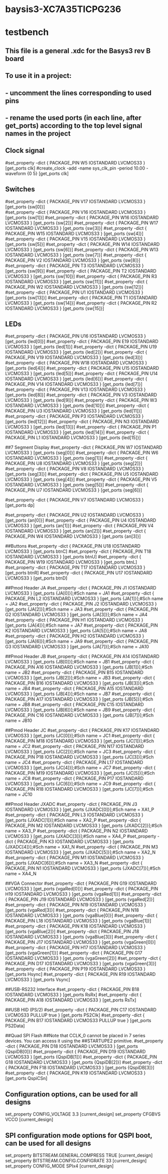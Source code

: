 # baysis3-XC7A35TICPG236<br>

# testbench
## This file is a general .xdc for the Basys3 rev B board
## To use it in a project:
## - uncomment the lines corresponding to used pins
## - rename the used ports (in each line, after get_ports) according to the top level signal names in the project

## Clock signal
#set_property -dict { PACKAGE_PIN W5   IOSTANDARD LVCMOS33 } [get_ports clk]
#create_clock -add -name sys_clk_pin -period 10.00 -waveform {0 5} [get_ports clk]


## Switches
#set_property -dict { PACKAGE_PIN V17   IOSTANDARD LVCMOS33 } [get_ports {sw[0]}] <br>
#set_property -dict { PACKAGE_PIN V16   IOSTANDARD LVCMOS33 } [get_ports {sw[1]}]
#set_property -dict { PACKAGE_PIN W16   IOSTANDARD LVCMOS33 } [get_ports {sw[2]}]
#set_property -dict { PACKAGE_PIN W17   IOSTANDARD LVCMOS33 } [get_ports {sw[3]}]
#set_property -dict { PACKAGE_PIN W15   IOSTANDARD LVCMOS33 } [get_ports {sw[4]}]
#set_property -dict { PACKAGE_PIN V15   IOSTANDARD LVCMOS33 } [get_ports {sw[5]}]
#set_property -dict { PACKAGE_PIN W14   IOSTANDARD LVCMOS33 } [get_ports {sw[6]}]
#set_property -dict { PACKAGE_PIN W13   IOSTANDARD LVCMOS33 } [get_ports {sw[7]}]
#set_property -dict { PACKAGE_PIN V2    IOSTANDARD LVCMOS33 } [get_ports {sw[8]}]
#set_property -dict { PACKAGE_PIN T3    IOSTANDARD LVCMOS33 } [get_ports {sw[9]}]
#set_property -dict { PACKAGE_PIN T2    IOSTANDARD LVCMOS33 } [get_ports {sw[10]}]
#set_property -dict { PACKAGE_PIN R3    IOSTANDARD LVCMOS33 } [get_ports {sw[11]}]
#set_property -dict { PACKAGE_PIN W2    IOSTANDARD LVCMOS33 } [get_ports {sw[12]}]
#set_property -dict { PACKAGE_PIN U1    IOSTANDARD LVCMOS33 } [get_ports {sw[13]}]
#set_property -dict { PACKAGE_PIN T1    IOSTANDARD LVCMOS33 } [get_ports {sw[14]}]
#set_property -dict { PACKAGE_PIN R2    IOSTANDARD LVCMOS33 } [get_ports {sw[15]}]


## LEDs
#set_property -dict { PACKAGE_PIN U16   IOSTANDARD LVCMOS33 } [get_ports {led[0]}]
#set_property -dict { PACKAGE_PIN E19   IOSTANDARD LVCMOS33 } [get_ports {led[1]}]
#set_property -dict { PACKAGE_PIN U19   IOSTANDARD LVCMOS33 } [get_ports {led[2]}]
#set_property -dict { PACKAGE_PIN V19   IOSTANDARD LVCMOS33 } [get_ports {led[3]}]
#set_property -dict { PACKAGE_PIN W18   IOSTANDARD LVCMOS33 } [get_ports {led[4]}]
#set_property -dict { PACKAGE_PIN U15   IOSTANDARD LVCMOS33 } [get_ports {led[5]}]
#set_property -dict { PACKAGE_PIN U14   IOSTANDARD LVCMOS33 } [get_ports {led[6]}]
#set_property -dict { PACKAGE_PIN V14   IOSTANDARD LVCMOS33 } [get_ports {led[7]}]
#set_property -dict { PACKAGE_PIN V13   IOSTANDARD LVCMOS33 } [get_ports {led[8]}]
#set_property -dict { PACKAGE_PIN V3    IOSTANDARD LVCMOS33 } [get_ports {led[9]}]
#set_property -dict { PACKAGE_PIN W3    IOSTANDARD LVCMOS33 } [get_ports {led[10]}]
#set_property -dict { PACKAGE_PIN U3    IOSTANDARD LVCMOS33 } [get_ports {led[11]}]
#set_property -dict { PACKAGE_PIN P3    IOSTANDARD LVCMOS33 } [get_ports {led[12]}]
#set_property -dict { PACKAGE_PIN N3    IOSTANDARD LVCMOS33 } [get_ports {led[13]}]
#set_property -dict { PACKAGE_PIN P1    IOSTANDARD LVCMOS33 } [get_ports {led[14]}]
#set_property -dict { PACKAGE_PIN L1    IOSTANDARD LVCMOS33 } [get_ports {led[15]}]


##7 Segment Display
#set_property -dict { PACKAGE_PIN W7   IOSTANDARD LVCMOS33 } [get_ports {seg[0]}]
#set_property -dict { PACKAGE_PIN W6   IOSTANDARD LVCMOS33 } [get_ports {seg[1]}]
#set_property -dict { PACKAGE_PIN U8   IOSTANDARD LVCMOS33 } [get_ports {seg[2]}]
#set_property -dict { PACKAGE_PIN V8   IOSTANDARD LVCMOS33 } [get_ports {seg[3]}]
#set_property -dict { PACKAGE_PIN U5   IOSTANDARD LVCMOS33 } [get_ports {seg[4]}]
#set_property -dict { PACKAGE_PIN V5   IOSTANDARD LVCMOS33 } [get_ports {seg[5]}]
#set_property -dict { PACKAGE_PIN U7   IOSTANDARD LVCMOS33 } [get_ports {seg[6]}]

#set_property -dict { PACKAGE_PIN V7   IOSTANDARD LVCMOS33 } [get_ports dp]

#set_property -dict { PACKAGE_PIN U2   IOSTANDARD LVCMOS33 } [get_ports {an[0]}]
#set_property -dict { PACKAGE_PIN U4   IOSTANDARD LVCMOS33 } [get_ports {an[1]}]
#set_property -dict { PACKAGE_PIN V4   IOSTANDARD LVCMOS33 } [get_ports {an[2]}]
#set_property -dict { PACKAGE_PIN W4   IOSTANDARD LVCMOS33 } [get_ports {an[3]}]


##Buttons
#set_property -dict { PACKAGE_PIN U18   IOSTANDARD LVCMOS33 } [get_ports btnC]
#set_property -dict { PACKAGE_PIN T18   IOSTANDARD LVCMOS33 } [get_ports btnU]
#set_property -dict { PACKAGE_PIN W19   IOSTANDARD LVCMOS33 } [get_ports btnL]
#set_property -dict { PACKAGE_PIN T17   IOSTANDARD LVCMOS33 } [get_ports btnR]
#set_property -dict { PACKAGE_PIN U17   IOSTANDARD LVCMOS33 } [get_ports btnD]


##Pmod Header JA
#set_property -dict { PACKAGE_PIN J1   IOSTANDARD LVCMOS33 } [get_ports {JA[0]}];#Sch name = JA1
#set_property -dict { PACKAGE_PIN L2   IOSTANDARD LVCMOS33 } [get_ports {JA[1]}];#Sch name = JA2
#set_property -dict { PACKAGE_PIN J2   IOSTANDARD LVCMOS33 } [get_ports {JA[2]}];#Sch name = JA3
#set_property -dict { PACKAGE_PIN G2   IOSTANDARD LVCMOS33 } [get_ports {JA[3]}];#Sch name = JA4
#set_property -dict { PACKAGE_PIN H1   IOSTANDARD LVCMOS33 } [get_ports {JA[4]}];#Sch name = JA7
#set_property -dict { PACKAGE_PIN K2   IOSTANDARD LVCMOS33 } [get_ports {JA[5]}];#Sch name = JA8
#set_property -dict { PACKAGE_PIN H2   IOSTANDARD LVCMOS33 } [get_ports {JA[6]}];#Sch name = JA9
#set_property -dict { PACKAGE_PIN G3   IOSTANDARD LVCMOS33 } [get_ports {JA[7]}];#Sch name = JA10

##Pmod Header JB
#set_property -dict { PACKAGE_PIN A14   IOSTANDARD LVCMOS33 } [get_ports {JB[0]}];#Sch name = JB1
#set_property -dict { PACKAGE_PIN A16   IOSTANDARD LVCMOS33 } [get_ports {JB[1]}];#Sch name = JB2
#set_property -dict { PACKAGE_PIN B15   IOSTANDARD LVCMOS33 } [get_ports {JB[2]}];#Sch name = JB3
#set_property -dict { PACKAGE_PIN B16   IOSTANDARD LVCMOS33 } [get_ports {JB[3]}];#Sch name = JB4
#set_property -dict { PACKAGE_PIN A15   IOSTANDARD LVCMOS33 } [get_ports {JB[4]}];#Sch name = JB7
#set_property -dict { PACKAGE_PIN A17   IOSTANDARD LVCMOS33 } [get_ports {JB[5]}];#Sch name = JB8
#set_property -dict { PACKAGE_PIN C15   IOSTANDARD LVCMOS33 } [get_ports {JB[6]}];#Sch name = JB9
#set_property -dict { PACKAGE_PIN C16   IOSTANDARD LVCMOS33 } [get_ports {JB[7]}];#Sch name = JB10

##Pmod Header JC
#set_property -dict { PACKAGE_PIN K17   IOSTANDARD LVCMOS33 } [get_ports {JC[0]}];#Sch name = JC1
#set_property -dict { PACKAGE_PIN M18   IOSTANDARD LVCMOS33 } [get_ports {JC[1]}];#Sch name = JC2
#set_property -dict { PACKAGE_PIN N17   IOSTANDARD LVCMOS33 } [get_ports {JC[2]}];#Sch name = JC3
#set_property -dict { PACKAGE_PIN P18   IOSTANDARD LVCMOS33 } [get_ports {JC[3]}];#Sch name = JC4
#set_property -dict { PACKAGE_PIN L17   IOSTANDARD LVCMOS33 } [get_ports {JC[4]}];#Sch name = JC7
#set_property -dict { PACKAGE_PIN M19   IOSTANDARD LVCMOS33 } [get_ports {JC[5]}];#Sch name = JC8
#set_property -dict { PACKAGE_PIN P17   IOSTANDARD LVCMOS33 } [get_ports {JC[6]}];#Sch name = JC9
#set_property -dict { PACKAGE_PIN R18   IOSTANDARD LVCMOS33 } [get_ports {JC[7]}];#Sch name = JC10

##Pmod Header JXADC
#set_property -dict { PACKAGE_PIN J3   IOSTANDARD LVCMOS33 } [get_ports {JXADC[0]}];#Sch name = XA1_P
#set_property -dict { PACKAGE_PIN L3   IOSTANDARD LVCMOS33 } [get_ports {JXADC[1]}];#Sch name = XA2_P
#set_property -dict { PACKAGE_PIN M2   IOSTANDARD LVCMOS33 } [get_ports {JXADC[2]}];#Sch name = XA3_P
#set_property -dict { PACKAGE_PIN N2   IOSTANDARD LVCMOS33 } [get_ports {JXADC[3]}];#Sch name = XA4_P
#set_property -dict { PACKAGE_PIN K3   IOSTANDARD LVCMOS33 } [get_ports {JXADC[4]}];#Sch name = XA1_N
#set_property -dict { PACKAGE_PIN M3   IOSTANDARD LVCMOS33 } [get_ports {JXADC[5]}];#Sch name = XA2_N
#set_property -dict { PACKAGE_PIN M1   IOSTANDARD LVCMOS33 } [get_ports {JXADC[6]}];#Sch name = XA3_N
#set_property -dict { PACKAGE_PIN N1   IOSTANDARD LVCMOS33 } [get_ports {JXADC[7]}];#Sch name = XA4_N


##VGA Connector
#set_property -dict { PACKAGE_PIN G19   IOSTANDARD LVCMOS33 } [get_ports {vgaRed[0]}]
#set_property -dict { PACKAGE_PIN H19   IOSTANDARD LVCMOS33 } [get_ports {vgaRed[1]}]
#set_property -dict { PACKAGE_PIN J19   IOSTANDARD LVCMOS33 } [get_ports {vgaRed[2]}]
#set_property -dict { PACKAGE_PIN N19   IOSTANDARD LVCMOS33 } [get_ports {vgaRed[3]}]
#set_property -dict { PACKAGE_PIN N18   IOSTANDARD LVCMOS33 } [get_ports {vgaBlue[0]}]
#set_property -dict { PACKAGE_PIN L18   IOSTANDARD LVCMOS33 } [get_ports {vgaBlue[1]}]
#set_property -dict { PACKAGE_PIN K18   IOSTANDARD LVCMOS33 } [get_ports {vgaBlue[2]}]
#set_property -dict { PACKAGE_PIN J18   IOSTANDARD LVCMOS33 } [get_ports {vgaBlue[3]}]
#set_property -dict { PACKAGE_PIN J17   IOSTANDARD LVCMOS33 } [get_ports {vgaGreen[0]}]
#set_property -dict { PACKAGE_PIN H17   IOSTANDARD LVCMOS33 } [get_ports {vgaGreen[1]}]
#set_property -dict { PACKAGE_PIN G17   IOSTANDARD LVCMOS33 } [get_ports {vgaGreen[2]}]
#set_property -dict { PACKAGE_PIN D17   IOSTANDARD LVCMOS33 } [get_ports {vgaGreen[3]}]
#set_property -dict { PACKAGE_PIN P19   IOSTANDARD LVCMOS33 } [get_ports Hsync]
#set_property -dict { PACKAGE_PIN R19   IOSTANDARD LVCMOS33 } [get_ports Vsync]


##USB-RS232 Interface
#set_property -dict { PACKAGE_PIN B18   IOSTANDARD LVCMOS33 } [get_ports RsRx]
#set_property -dict { PACKAGE_PIN A18   IOSTANDARD LVCMOS33 } [get_ports RsTx]


##USB HID (PS/2)
#set_property -dict { PACKAGE_PIN C17   IOSTANDARD LVCMOS33   PULLUP true } [get_ports PS2Clk]
#set_property -dict { PACKAGE_PIN B17   IOSTANDARD LVCMOS33   PULLUP true } [get_ports PS2Data]


##Quad SPI Flash
##Note that CCLK_0 cannot be placed in 7 series devices. You can access it using the
##STARTUPE2 primitive.
#set_property -dict { PACKAGE_PIN D18   IOSTANDARD LVCMOS33 } [get_ports {QspiDB[0]}]
#set_property -dict { PACKAGE_PIN D19   IOSTANDARD LVCMOS33 } [get_ports {QspiDB[1]}]
#set_property -dict { PACKAGE_PIN G18   IOSTANDARD LVCMOS33 } [get_ports {QspiDB[2]}]
#set_property -dict { PACKAGE_PIN F18   IOSTANDARD LVCMOS33 } [get_ports {QspiDB[3]}]
#set_property -dict { PACKAGE_PIN K19   IOSTANDARD LVCMOS33 } [get_ports QspiCSn]


## Configuration options, can be used for all designs
set_property CONFIG_VOLTAGE 3.3 [current_design]
set_property CFGBVS VCCO [current_design]

## SPI configuration mode options for QSPI boot, can be used for all designs
set_property BITSTREAM.GENERAL.COMPRESS TRUE [current_design]
set_property BITSTREAM.CONFIG.CONFIGRATE 33 [current_design]
set_property CONFIG_MODE SPIx4 [current_design]
